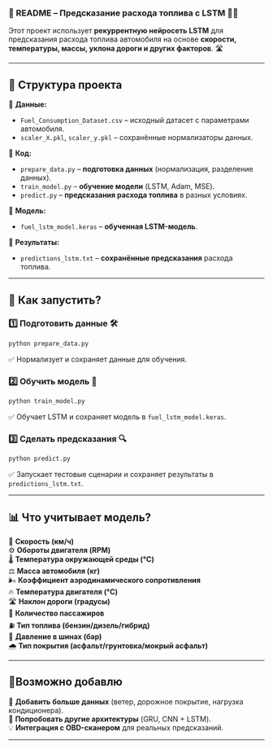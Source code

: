 ### **🚀 README – Предсказание расхода топлива с LSTM 🚗⛽**  

Этот проект использует **рекуррентную нейросеть LSTM** для предсказания расхода топлива автомобиля на основе **скорости, температуры, массы, уклона дороги и других факторов**. 🛣️  

---

## **📌 Структура проекта**  

📁 **Данные:**  
- `Fuel_Consumption_Dataset.csv` – исходный датасет с параметрами автомобиля.  
- `scaler_X.pkl`, `scaler_y.pkl` – сохранённые нормализаторы данных.  

📁 **Код:**  
- `prepare_data.py` – **подготовка данных** (нормализация, разделение данных).  
- `train_model.py` – **обучение модели** (LSTM, Adam, MSE).  
- `predict.py` – **предсказания расхода топлива** в разных условиях.  

📁 **Модель:**  
- `fuel_lstm_model.keras` – **обученная LSTM-модель**.  

📁 **Результаты:**  
- `predictions_lstm.txt` – **сохранённые предсказания** расхода топлива.  

---

## **🔧 Как запустить?**  

### **1️⃣ Подготовить данные** 🛠️  
```sh
python prepare_data.py
```
✅ Нормализует и сохраняет данные для обучения.  

### **2️⃣ Обучить модель** 🤖  
```sh
python train_model.py
```
✅ Обучает LSTM и сохраняет модель в `fuel_lstm_model.keras`.  

### **3️⃣ Сделать предсказания** 🔍  
```sh
python predict.py
```
✅ Запускает тестовые сценарии и сохраняет результаты в `predictions_lstm.txt`.  

---

## **📊 Что учитывает модель?**  

🚗 **Скорость (км/ч)**  
⚙️ **Обороты двигателя (RPM)**  
🌡 **Температура окружающей среды (°C)**  
⚖️ **Масса автомобиля (кг)**  
🌬 **Коэффициент аэродинамического сопротивления**  
🔥 **Температура двигателя (°C)**  
🛣 **Наклон дороги (градусы)**  
🧍 **Количество пассажиров**  
⛽ **Тип топлива (бензин/дизель/гибрид)**  
🔧 **Давление в шинах (бар)**  
🌧 **Тип покрытия (асфальт/грунтовка/мокрый асфальт)**  

---

## **🚀Возможно добавлю**  

🐗 **Добавить больше данных** (ветер, дорожное покрытие, нагрузка кондиционера).  
🐻 **Попробовать другие архитектуры** (GRU, CNN + LSTM).  
💡 **Интеграция с OBD-сканером** для реальных предсказаний.  

---
